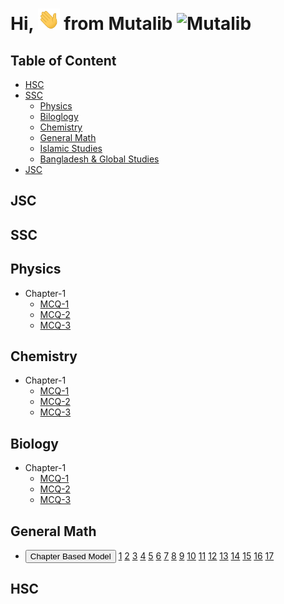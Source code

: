 
# Hi, <img src="Docs/hello.gif" width="35px" alt="Hi"> from Mutalib <img src="Docs/AbdulMutalib.jpeg" width="20px" alt="Mutalib">

## Table of Content
- [HSC]()
- [SSC]()
    - [Physics]()
    - [Biloglogy]()
    - [Chemistry]()
    - [General Math]()
    - [Islamic Studies]()
    - [Bangladesh & Global Studies]()
- [JSC]()
## JSC 
## SSC
## Physics
- Chapter-1 
    - [MCQ-1](/SSC/Physics/Chapter1/MCQ-19.pdf)
    - [MCQ-2](/SSC/Physics/Chapter1/MCQ-20.pdf)
    - [MCQ-3](/SSC/Physics/Chapter1/MCQ-21.pdf)
## Chemistry
- Chapter-1 
     - [MCQ-1](/SSC/Chemistry/Chapter1/MCQ-19.pdf)
     - [MCQ-2](/SSC/Chemistry/Chapter1/MCQ-20.pdf)
     - [MCQ-3](/SSC/Chemistry/Chapter1/MCQ-21.pdf)
## Biology
- Chapter-1 
    - [MCQ-1](/SSC/Biology/Chapter1/MCQ-18.pdf)
    - [MCQ-2](/SSC/Biology/Chapter1/MCQ-19.pdf)
    - [MCQ-3](/SSC/Biology/Chapter1/MCQ-20.pdf)
## General Math 
- <button> Chapter Based Model </button>
         [1](/SSC/MATH/Math-Model-PDF/mthq0121.pdf) [2](/SSC/MATH/Math-Model-PDF/mthq0221.pdf) [3](/SSC/MATH/Math-Model-PDF/mthq0321.pdf) [4](/SSC/MATH/Math-Model-PDF/mthq0421.pdf) [5](/SSC/MATH/Math-Model-PDF/mthq0521.pdf) [6](/SSC/MATH/Math-Model-PDF/mthq0621.pdf) [7](/SSC/MATH/Math-Model-PDF/mthq0721.pdf) [8](/SSC/MATH/Math-Model-PDF/mthq0821.pdf) [9](/SSC/MATH/Math-Model-PDF/mthq0921.pdf) [10](/SSC/MATH/Math-Model-PDF/mthq1021.pdf) [11](/SSC/MATH/Math-Model-PDF/mthq1121.pdf) [12](/SSC/MATH/Math-Model-PDF/mthq1221.pdf) [13](/SSC/MATH/Math-Model-PDF/mthq1321.pdf) [14](/SSC/MATH/Math-Model-PDF/mthq1421.pdf) [15](/SSC/MATH/Math-Model-PDF/mthq1521.pdf) [16](/SSC/MATH/Math-Model-PDF/mthq1621.pdf) [17](/SSC/MATH/Math-Model-PDF/mthq1721.pdf) 

## HSC

